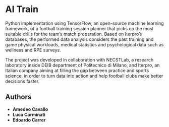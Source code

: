 # AI Train

Python implementation using TensorFlow, an open-source machine learning framework, of a football training session planner that picks up the most suitable drills for the team’s match preparation. 
Based on Iterpro’s databases, the performed data analysis considers the past training and game physical workloads, medical statistics and psychological data such as wellness and RPE surveys.

The project was developed in collaboration with NECSTLab, a research laboratory inside DEIB department of Politecnico di Milano, and Iterpro, an Italian company aiming at filling the gap between practice and sports science, in order to turn data into action and help football clubs make better decisions faster.

## Authors

* **Amedeo Cavallo**
* **Luca Carminati**
* **Edoardo Carrer**
